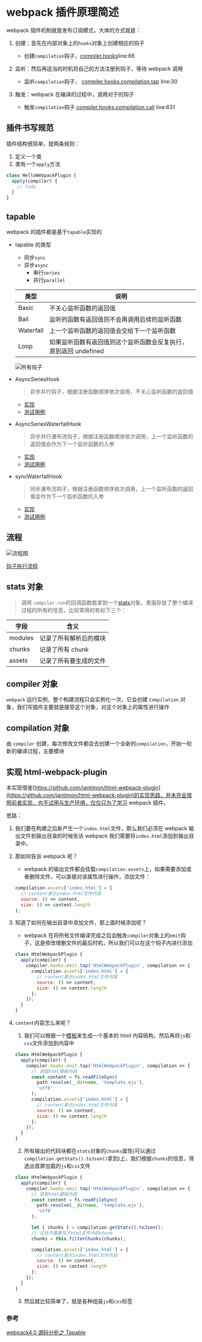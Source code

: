 # webpack 插件原理简述

webpack 插件机制就是发布订阅模式，大体的方式就是：

1. 创建：首先在内部对象上的`hooks`对象上创建相应的钩子

   - 创建`compilation`钩子，[compiler.hooks](./webpack-source/webpack/lib/Compiler.js)line:66

1. 监听：然后再适当的时机将自己的方法注册到钩子，等待 webpack 调用
   - 监听`compilation`钩子， [compiler.hooks.compilation.tap](./webpack-source/webpack/lib/SingleEntryPlugin.js) line:30
1. 触发：webpack 在编译的过程中，调用对于的钩子
   - 触发`compilation`钩子 [compiler.hooks.compilation.call](./webpack-source/webpack/lib/webpack.js) line:631

## 插件书写规范

插件结构很简单，就两条规则：

1. 定义一个类
2. 类有一个`apply`方法

```js
class HelloWebpackPlugin {
  apply(compiler) {
    // todo
  }
}
```

## tapable

webpack 的插件都是基于`tapable`实现的

- tapable 的类型

  - 同步`sync`
  - 异步`async`
    - 串行`series`
    - 并行`parallel`

  | 类型      | 说明                                                             |
  | --------- | ---------------------------------------------------------------- |
  | Basic     | 不关心监听函数的返回值                                           |
  | Bail      | 监听的函数有返回值则不会再调用后续的监听函数                     |
  | Waterfall | 上一个监听函数的返回值会交给下一个监听函数                       |
  | Loop      | 如果监听函数有返回值则这个监听函数会反复执行，直到返回 undefined |

  ![所有钩子](./images/tapable.jpg)

- AsyncSeriesHook

  > 异步并行钩子，根据注册函数顺序依次调用，不关心监听函数的返回值

  - [实现](./tapable/AsyncSeriesHook.js)
  - [测试用例](./test/AsyncSeriesHook.js)

- AsyncSeriesWaterfallHook

  > 异步并行瀑布流钩子，根据注册函数顺序依次调用，上一个监听函数的返回值会作为下一个监听函数的入参

  - [实现](./tapable/AsyncSeriesWaterfallHook.js)
  - [测试用例](./test/AsyncSeriesWaterfallHook.js)

- syncWaterfallHook

  > 同步瀑布流钩子，根据注册函数顺序依次调用，上一个监听函数的返回值会作为下一个监听函数的入参

  - [实现](./tapable/syncWaterfallHook.js)
  - [测试用例](./test/syncWaterfallHook.js)

## 流程

![流程图](./images/流程图.jpg)

[钩子执行流程](./flow.md)

## stats 对象

> 调用 `compiler.run`的回调函数能拿到一个[stats](./stats.json)对象，里面存放了整个编译过程的所有的信息，比较常用的有如下三个：

| 字段    | 含义                   |
| ------- | ---------------------- |
| modules | 记录了所有解析后的模块 |
| chunks  | 记录了所有 chunk       |
| assets  | 记录了所有要生成的文件 |

## compiler 对象

`webpack` 运行实例，整个构建流程只会实例化一次，它会创建 `Compilation` 对象，我们写插件主要就是接受这个对象，对这个对象上的属性进行操作

## compilation 对象

由 `compiler` 创建，每次修改文件都会去创建一个全新的`compilation`，开始一轮新的编译过程，主要模块

## 实现 html-webpack-plugin

本实现借鉴[https://github.com/jantimon/html-webpack-plugin](https://github.com/jantimon/html-webpack-plugin)的实现思路，并未完全按照前者实现，也不试用与生产环境，仅仅只为了学习 webpack 插件。

思路：

1. 我们要在构建之后新产生一个`index.html`文件，那么我们必须在 webpack 输出文件到输出目录的时候告诉 webpack 我们需要将`index.html`添加到输出目录中。
2. 那如何告诉 webpack 呢？

   - webpack 的输出文件都会挂载`compilation.assets`上，如果需要添加或者删除文件，可以直接对该属性进行操作，添加文件：

   ```js
   compilation.assets['index.html'] = {
     // content表示index.html文件内容
     source: () => content,
     size: () => content.length
   };
   ```

3. 知道了如何在输出目录中添加文件，那上面时候添加呢？

   - webpack 在将所有文件编译完成之后会触发`compiler`对象上的`emit`钩子，这是修改增删文件的最后时机，所以我们可以在这个钩子内进行添加

   ```js
   class HtmlWebpackPlugin {
     apply(compiler) {
       compiler.hooks.emit.tap('HtmlWebpackPlugin', compilation => {
         compilation.assets['index.html'] = {
           // content表示index.html文件内容
           source: () => content,
           size: () => content.length
         };
       });
     }
   }
   ```

4. `content`内容怎么来呢？

   1. 我们可以根据一个[模板](plugins/html-webpack-plugin/template.html)来生成一个基本的 html 内容结构，然后再将`js`和`css`文件添加到内容中

   ```js
   class HtmlWebpackPlugin {
     apply(compiler) {
       compiler.hooks.emit.tap('HtmlWebpackPlugin', compilation => {
         // 获取html摸板内容
         const content = fs.readFileSync(
           path.resolve(__dirname, 'template.ejs'),
           'utf8'
         );
         compilation.assets['index.html'] = {
           // content表示index.html文件内容
           source: () => content,
           size: () => content.length
         };
       });
     }
   }
   ```

   2. 所有输出的代码块都在`stats`对象的`chunks`属性(可以通过`compilation.getStats().toJson()`拿到)上，我们根据`chunks`的信息，筛选出首屏加载的`js`和`css`文件

   ```js
   class HtmlWebpackPlugin {
     apply(compiler) {
       compiler.hooks.emit.tap('HtmlWebpackPlugin', compilation => {
         // 获取html摸板内容
         const content = fs.readFileSync(
           path.resolve(__dirname, 'template.ejs'),
           'utf8'
         );

         let { chunks } = compilation.getStats().toJson();
         // 过滤不需要写入html文件中的chunk
         chunks = this.filterChunks(chunks);

         compilation.assets['index.html'] = {
           // content表示index.html文件内容
           source: () => content,
           size: () => content.length
         };
       });
     }
   }
   ```

   3. 然后就比较简单了，就是各种组装`js`和`css`标签

### 参考

[webpack4.0 源码分析之 Tapable](https://juejin.im/post/5abf33f16fb9a028e46ec352)
